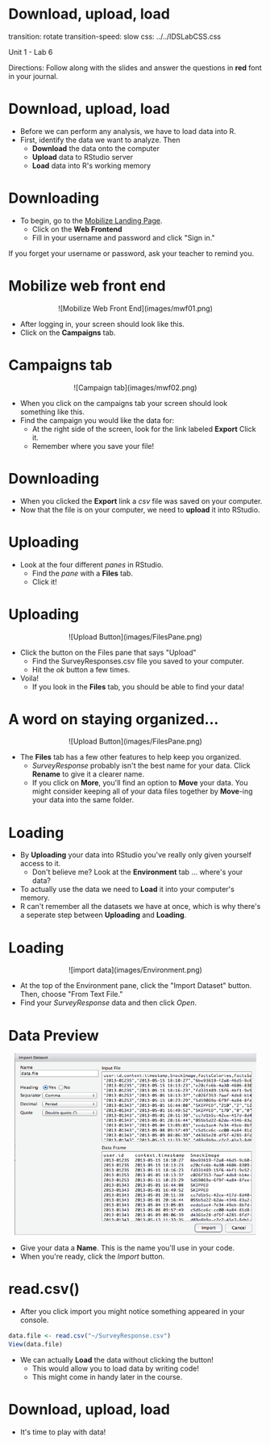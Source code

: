 Download, upload, load
========================================================
transition: rotate
transition-speed: slow
css: ../../IDSLabCSS.css

Unit 1 - Lab 6

Directions: Follow along with the slides and answer the questions in **red** font in your journal.





Download, upload, load
========================================================
- Before we can perform any analysis, we have to load data into R. 
- First, identify the data we want to analyze. Then
  - **Download** the data onto the computer
  - **Upload** data to RStudio server
  - **Load** data into R's working memory
  

Downloading
========================================================

- To begin, go to the [Mobilize Landing Page](https://lausd.mobilizingcs.org/landing/). 
  - Click on the **Web Frontend**
  - Fill in your username and password and click "Sign in."

If you forget your username or password, ask your teacher to remind you. 

Mobilize web front end
========================================================

<center>![Mobilize Web Front End](images/mwf01.png)</center>

- After logging in, your screen should look like this.
- Click on the **Campaigns** tab.

Campaigns tab
========================================================
<center>![Campaign tab](images/mwf02.png)</center>

- When you click on the campaigns tab your screen should look something like this. 
- Find the campaign you would like the data for:
  - At the right side of the screen, look for the link labeled **Export** Click it.
  - Remember where you save your file!

Downloading
========================================================

- When you clicked the **Export** link a _csv_ file was saved on your computer.
- Now that the file is on your computer, we need to **upload** it into RStudio.


Uploading
========================================================

- Look at the four different _panes_ in RStudio.
  - Find the _pane_ with a **Files** tab.
  - Click it!


Uploading
========================================================
<center> ![Upload Button](images/FilesPane.png) </center>

- Click the button on the Files pane that says "Upload"
  - Find the SurveyResponses.csv file you saved to your computer.
  - Hit the _ok_ button a few times.
- Voila!
  - If you look in the **Files** tab, you should be able to find your data!


A word on staying organized...
==============================
<center> ![Upload Button](images/FilesPane.png) </center>

- The **Files** tab has a few other features to help keep you organized.
  - _SurveyResponse_ probably isn't the best name for your data. Click **Rename** to give it a clearer name.
  - If you click on **More**, you'll find an option to **Move** your data. You might consider keeping all of your data files together by **Move**-ing your data into the same folder.



Loading
========================================================

- By **Uploading** your data into RStudio you've really only given yourself access to it.
  - Don't believe me? Look at the **Environment** tab ... where's your data?
- To actually use the data we need to **Load** it into your computer's memory.
- R can't remember all the datasets we have at once, which is why there's a seperate step between **Uploading** and **Loading**.


Loading
========================================================

<center>![import data](images/Environment.png)</center>

- At the top of the Environment pane, click the "Import Dataset" button. Then, choose "From Text File."
- Find your _SurveyResponse_ data and then click _Open_.


Data Preview
========================================================
<center><img src="images/DataPreview.png" alt="Data Preview" height="360" width="480"></center>

- Give your data a **Name**. This is the name you'll use in your code.
- When you're ready, click the _Import_ button.


read.csv()
========================================================

- After you click import you might notice something appeared in your console.

```r
data.file <- read.csv("~/SurveyResponse.csv")
View(data.file)
```

- We can actually **Load** the data without clicking the button!
  - This would allow you to load data by writing code! 
  - This might come in handy later in the course.

Download, upload, load
========================================================

- It's time to play with data!
